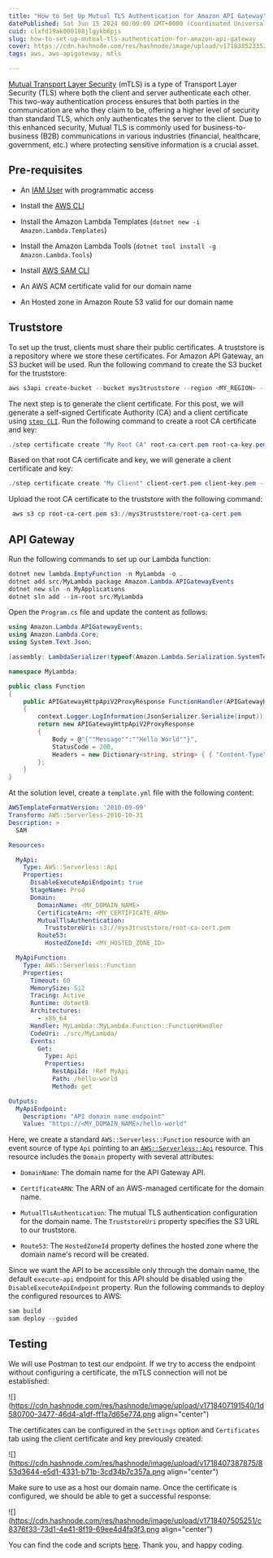 ```yaml
---
title: "How to Set Up Mutual TLS Authentication for Amazon API Gateway"
datePublished: Sat Jun 15 2024 00:09:09 GMT+0000 (Coordinated Universal Time)
cuid: clxfd19ak000108jlgykb6pjs
slug: how-to-set-up-mutual-tls-authentication-for-amazon-api-gateway
cover: https://cdn.hashnode.com/res/hashnode/image/upload/v1718385233529/3ac65f5b-ee34-422d-b8ef-eade06e635cd.png
tags: aws, aws-apigateway, mtls

---
```


[Mutual Transport Layer Security](https://www.cloudflare.com/learning/access-management/what-is-mutual-tls/) (mTLS) is a type of Transport Layer Security (TLS) where both the client and server authenticate each other. This two-way authentication process ensures that both parties in the communication are who they claim to be, offering a higher level of security than standard TLS, which only authenticates the server to the client. Due to this enhanced security, Mutual TLS is commonly used for business-to-business (B2B) communications in various industries (financial, healthcare, government, etc.) where protecting sensitive information is a crucial asset.

## Pre-requisites

* An [IAM User](https://docs.aws.amazon.com/IAM/latest/UserGuide/id_users_create.html#id_users_create_console) with programmatic access
    
* Install the [AWS CLI](https://docs.aws.amazon.com/cli/latest/userguide/cli-configure-quickstart.html#cli-configure-quickstart-creds)
    
* Install the Amazon Lambda Templates (`dotnet new -i Amazon.Lambda.Templates`)
    
* Install the Amazon Lambda Tools (`dotnet tool install -g Amazon.Lambda.Tools`)
    
* Install [AWS SAM CLI](https://docs.aws.amazon.com/serverless-application-model/latest/developerguide/install-sam-cli.html)
    
* An AWS ACM certificate valid for our domain name
    
* An Hosted zone in Amazon Route 53 valid for our domain name
    

## Truststore

To set up the trust, clients must share their public certificates. A truststore is a repository where we store these certificates. For Amazon API Gateway, an S3 bucket will be used. Run the following command to create the S3 bucket for the truststore:

```powershell
aws s3api create-bucket --bucket mys3truststore --region <MY_REGION> --create-bucket-configuration LocationConstraint=<MY_REGION>
```

The next step is to generate the client certificate. For this post, we will generate a self-signed Certificate Authority (CA) and a client certificate using [`step CLI`](https://smallstep.com/docs/step-cli/index.html). Run the following command to create a root CA certificate and key:

```powershell
./step certificate create "My Root CA" root-ca-cert.pem root-ca-key.pem --profile root-ca --no-password --insecure
```

Based on that root CA certificate and key, we will generate a client certificate and key:

```powershell
./step certificate create "My Client" client-cert.pem client-key.pem --profile leaf --ca root-ca-cert.pem --ca-key root-ca-key.pem --not-after=8760h
```

Upload the root CA certificate to the truststore with the following command:

```powershell
 aws s3 cp root-ca-cert.pem s3://mys3truststore/root-ca-cert.pem
```

## API Gateway

Run the following commands to set up our Lambda function:

```powershell
dotnet new lambda.EmptyFunction -n MyLambda -o .
dotnet add src/MyLambda package Amazon.Lambda.APIGatewayEvents
dotnet new sln -n MyApplications
dotnet sln add --in-root src/MyLambda
```

Open the `Program.cs` file and update the content as follows:

```csharp
using Amazon.Lambda.APIGatewayEvents;
using Amazon.Lambda.Core;
using System.Text.Json;

[assembly: LambdaSerializer(typeof(Amazon.Lambda.Serialization.SystemTextJson.DefaultLambdaJsonSerializer))]

namespace MyLambda;

public class Function
{
    public APIGatewayHttpApiV2ProxyResponse FunctionHandler(APIGatewayHttpApiV2ProxyRequest input, ILambdaContext context)
    {
        context.Logger.LogInformation(JsonSerializer.Serialize(input));
        return new APIGatewayHttpApiV2ProxyResponse
        {
            Body = @"{""Message"":""Hello World""}",
            StatusCode = 200,
            Headers = new Dictionary<string, string> { { "Content-Type", "application/json" } }
        };
    }
}
```

At the solution level, create a `template.yml` file with the following content:

```yaml
AWSTemplateFormatVersion: '2010-09-09'
Transform: AWS::Serverless-2016-10-31
Description: >
  SAM

Resources:

  MyApi:
    Type: AWS::Serverless::Api
    Properties:
      DisableExecuteApiEndpoint: true
      StageName: Prod
      Domain:
        DomainName: <MY_DOMAIN_NAME>
        CertificateArn: <MY_CERTIFICATE_ARN>
        MutualTlsAuthentication:
          TruststoreUri: s3://mys3truststore/root-ca-cert.pem
        Route53:
          HostedZoneId: <MY_HOSTED_ZONE_ID>

  MyApiFunction:
    Type: AWS::Serverless::Function
    Properties:
      Timeout: 60
      MemorySize: 512
      Tracing: Active
      Runtime: dotnet8
      Architectures:
        - x86_64    
      Handler: MyLambda::MyLambda.Function::FunctionHandler
      CodeUri: ./src/MyLambda/
      Events:
        Get:
          Type: Api
          Properties:
            RestApiId: !Ref MyApi
            Path: /hello-world
            Method: get

Outputs:
  MyApiEndpoint:
    Description: "API domain name endpoint"
    Value: "https://<MY_DOMAIN_NAME>/hello-world"
```

Here, we create a standard `AWS::Serverless::Function` resource with an event source of type `Api` pointing to an [`AWS::Serverless::Api`](https://docs.aws.amazon.com/serverless-application-model/latest/developerguide/sam-resource-api.html) resource. This resource includes the `Domain` property with several attributes:

* `DomainName`: The domain name for the API Gateway API.
    
* `CertificateARN`: The ARN of an AWS-managed certificate for the domain name.
    
* `MutualTlsAuthentication`: The mutual TLS authentication configuration for the domain name. The `TruststoreUri` property specifies the S3 URL to our truststore.
    
* `Route53`: The `HostedZoneId` property defines the hosted zone where the domain name's record will be created.
    

Since we want the API to be accessible only through the domain name, the default `execute-api` endpoint for this API should be disabled using the `DisableExecuteApiEndpoint` property. Run the following commands to deploy the configured resources to AWS:

```powershell
sam build
sam deploy --guided
```

## Testing

We will use Postman to test our endpoint. If we try to access the endpoint without configuring a certificate, the mTLS connection will not be established:

![](https://cdn.hashnode.com/res/hashnode/image/upload/v1718407191540/1d580700-3477-46d4-a1df-ff1a7d65e774.png align="center")

The certificates can be configured in the `Settings` option and `Certificates` tab using the client certificate and key previously created:

![](https://cdn.hashnode.com/res/hashnode/image/upload/v1718407387875/853d3644-e5d1-4331-b71b-3cd34b7c357a.png align="center")

Make sure to use as a host our domain name. Once the certificate is configured, we should be able to get a successful response:

![](https://cdn.hashnode.com/res/hashnode/image/upload/v1718407505251/c8376f33-73d1-4e41-8f19-69ee4d4fa3f3.png align="center")

You can find the code and scripts [here](https://github.com/raulnq/aws-api-gateway-mtls). Thank you, and happy coding.